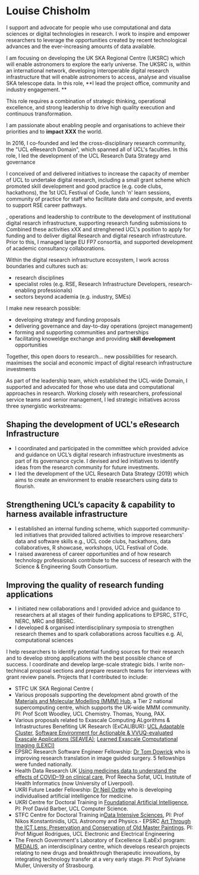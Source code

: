 # Louise Chisholm
I  support and advocate for people who use computational and data sciences or digital technologies in research. I work to inspire and empower researchers to leverage the opportunities created by recent technological advances and the ever-increasing amounts of data available.  

I am focusing on developing the UK SKA Regional Centre (UKSRC) which will enable astronomers to explore the early universe. The UKSRC is, within an international network, developing interoperable digital research infrastructure that will enable astronomers to access, analyse and visualise SKA telescope data. In this role, **I lead the project office, community and industry engagement. **  

This role requires a combination of strategic thinking, operational excellence, and strong leadership to drive high quality execution and continuous transformation.


I am passionate about enabling people and organisations to achieve their priorities and to **impact XXX** the world. 

In 2016, I co-founded and led the cross-disciplinary research community, the "UCL eResearch Domain", which spanned all of UCL's faculties. In this role, I led the development of the UCL Research Data Strategy amd governance

I conceived of and delivered initiatives to increase the capacity of member of UCL to undertake digital research, including a small grant scheme which promoted skill development and good practice (e.g. code clubs, hackathons), the 1st UCL Festival of Code, lunch 'n' learn sessions, community of practice for staff who facilitate data and compute, and events to support RSE career pathways. 

, operations and leadership to contribute to the development of institutional digital resarch infrastructure, supporting research funding submissions to   
Combined these activities xXX and strenghened UCL's position to apply for funding and to deliver digital Research and digital research infrastrcuture.  
Prior to this, I managed large EU FP7 consortia, and supported development of academic consultancy collaborations.

Within the digital research infrastructure ecosystem, I work across boundaries and cultures such as:
* research disciplines
* specialist roles (e.g. RSE, Research Infrastructure Developers, research-enabling professionals)
* sectors beyond academia (e.g. industry, SMEs)

 I make new research possible: 
 * developing strategy and funding proposals 
 * delivering governance and day-to-day operations (project management)
 * forming and supporting communities and partnerships
 * facilitating knoweldge exchange and providing **skill development** opportunities 
 
Together, this open doors to research... new possibilities for research. 
maximises the social and economic impact of digital research infrastructure investments 



As part of the leadership team, which established the UCL-wide Domain, I supported and 
advocated for those who use data and computational approaches in research. Working closely 
with researchers, professional service teams and senior management, I led strategic initiatives 
across three synergistic workstreams:

## Shaping the development of UCL's eResearch Infrastructure 
* I coordinated and participated in the committee which provided advice and guidance on 
UCL’s digital research infrastructure investments as part of its governance cycle. I devised 
and led initiatives to identify ideas from the research community for future investments.
* I led the development of the UCL Research Data Strategy (2019) which aims to create an 
environment to enable researchers using data to flourish.
## Strengthening UCL’s capacity & capability to harness available infrastructure 
* I established an internal funding scheme, which supported community-led initiatives that 
provided tailored activities to improve researchers’ data and software skills e.g., UCL code 
clubs, hackathons, data collaboratives, R showcase, workshops, UCL Festival of Code.
* I raised awareness of career opportunities and of how research technology professionals
contribute to the success of research with the Science & Engineering South Consortium.
## Improving the quality of research funding applications
* I initiated new collaborations and I provided advice and guidance to researchers at all 
stages of their funding applications to EPSRC, STFC, NERC, MRC and BBSRC. 
* I developed & organised interdisciplinary symposia to strengthen research themes and to 
spark collaborations across faculties e.g. AI, computational sciences


I help researchers to identify potential funding sources for their research and to develop strong applications with the best possible chance of success. I coordinate and develop large-scale strategic bids. I write non-techincal propsoal sections and prepare research teams for interviews with grant review panels. Projects that I contributed to include: 
- STFC UK SKA Regional Centre (
- Various proposals supporting the development abnd growth of the [Materials and Molecular Modelling (MMM) Hub](https://mmmhub.ac.uk/), a Tier 2 national supercomputing centre, which supports the UK-wide MMM community. PI: Prof Scott Woodley, UCL Chemistry. Thomas, Young, PAX.
- Various proposals related to Exascale Computing ALgorithms & Infrastructures Benefiting UK Research (ExCALIBUR): [UCL Adaptable Cluster](https://excalibur.ac.uk/projects/the-ucl-adaptable-cluster-project/), [Software Environment for Actionable & VVUQ-evaluated Exascale Applications (SEAVEA)](https://gow.epsrc.ukri.org/NGBOViewGrant.aspx?GrantRef=EP/W007711/1); [Learned Exascale Computational Imaging (LEXCI)](https://gow.epsrc.ukri.org/NGBOViewGrant.aspx?GrantRef=EP/W007673/1)
 - EPSRC Research Software Engineer Fellowship: [Dr Tom Dowrick](https://gow.epsrc.ukri.org/NGBOViewGrant.aspx?GrantRef=EP/V052438/1) who is improving research translation in image guided surgery. 5 fellowships were funded nationally.
- Health Data Research UK [Using medicines data to understand the effects of COVID–19 on clinical care](https://www.hdruk.ac.uk/projects/using-medicines-data-to-understand-the-effects-of-covid-19-on-clinical-care/), Prof Reecha Sofat, UCL Institute of Health Informatics (now University of Liverpool).
- UKRI Future Leader Fellowship: [Dr Neil Oxtby](https://gtr.ukri.org/projects?ref=MR%2FS03546X%2F1) who is developing individualised artificial intelligence for medicine.
- UKRI Centre for Doctoral Training in [Foundational Artificial Intelligence](https://www.ucl.ac.uk/foundational-ai-cdt/foundational-artificial-intelligence-mphilphd), PI: Prof David Barber, UCL Computer Science.
- STFC Centre for Doctoral Training in[Data Intensive Sciences](https://www.ucl.ac.uk/data-intensive-science-industry/study-here), PI: Prof Nikos Konstantinidis, UCL Astronomy and Physics.- EPSRC [Art Through the ICT Lens: Preservation and Conservation of Old Master Paintings](https://gow.epsrc.ukri.org/NGBOViewGrant.aspx?GrantRef=EP/R032785/1). PI: Prof Miguel Rodrigues, UCL Electronic and Electrical Engineering 
- The French Government's Laboratory of Excellence (LabEx) program: [MEDALIS](https://ims.unistra.fr/medalis-en/), an interdisciplinary centre, which develops research projects relating to new drugs and breakthrough therapeutic innovations, by integrating technology transfer at a very early stage. PI: Prof Sylviane Muller, University of Strasbourg.


 
